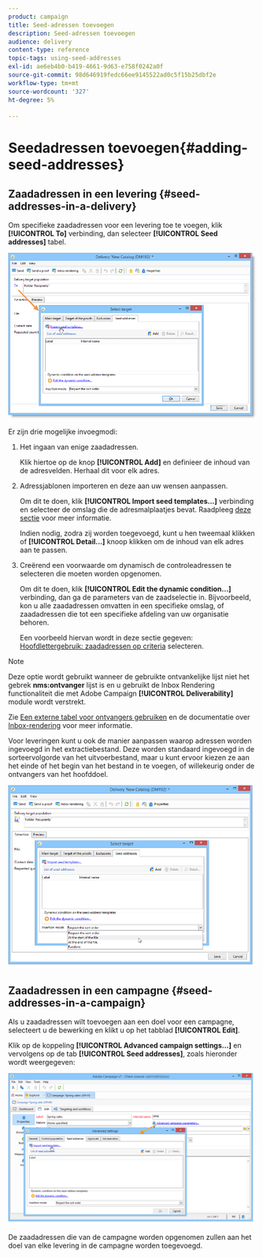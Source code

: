 ```yaml
---
product: campaign
title: Seed-adressen toevoegen
description: Seed-adressen toevoegen
audience: delivery
content-type: reference
topic-tags: using-seed-addresses
exl-id: ae6eb4b0-b419-4661-9d63-e758f0242a0f
source-git-commit: 98d646919fedc66ee9145522ad0c5f15b25dbf2e
workflow-type: tm+mt
source-wordcount: '327'
ht-degree: 5%

---
```


# Seedadressen toevoegen{#adding-seed-addresses}

## Zaadadressen in een levering {#seed-addresses-in-a-delivery}

Om specifieke zaadadressen voor een levering toe te voegen, klik **[!UICONTROL To]** verbinding, dan selecteer **[!UICONTROL Seed addresses]** tabel.

![](assets/s_ncs_user_edit_del_addresses_tab.png)

Er zijn drie mogelijke invoegmodi:

1. Het ingaan van enige zaadadressen.

   Klik hiertoe op de knop **[!UICONTROL Add]** en definieer de inhoud van de adresvelden. Herhaal dit voor elk adres.

1. Adressjablonen importeren en deze aan uw wensen aanpassen.

   Om dit te doen, klik **[!UICONTROL Import seed templates...]** verbinding en selecteer de omslag die de adresmalplaatjes bevat. Raadpleeg [deze sectie](../../delivery/using/creating-seed-addresses.md#creating-seed-address-templates) voor meer informatie.

   Indien nodig, zodra zij worden toegevoegd, kunt u hen tweemaal klikken of **[!UICONTROL Detail...]** knoop klikken om de inhoud van elk adres aan te passen.

1. Creërend een voorwaarde om dynamisch de controleadressen te selecteren die moeten worden opgenomen.

   Om dit te doen, klik **[!UICONTROL Edit the dynamic condition...]** verbinding, dan ga de parameters van de zaadselectie in. Bijvoorbeeld, kon u alle zaadadressen omvatten in een specifieke omslag, of zaadadressen die tot een specifieke afdeling van uw organisatie behoren.

   Een voorbeeld hiervan wordt in deze sectie gegeven: [Hoofdlettergebruik: zaadadressen op criteria](../../delivery/using/use-case--selecting-seed-addresses-on-criteria.md) selecteren.

>[!NOTE]
>
>Deze optie wordt gebruikt wanneer de gebruikte ontvankelijke lijst niet het gebrek **nms:ontvanger** lijst is en u gebruikt de Inbox Rendering functionaliteit die met Adobe Campaign **[!UICONTROL Deliverability]** module wordt verstrekt.
>
>Zie [Een externe tabel voor ontvangers gebruiken](../../delivery/using/using-an-external-recipient-table.md) en de documentatie over [Inbox-rendering](../../delivery/using/inbox-rendering.md) voor meer informatie.

Voor leveringen kunt u ook de manier aanpassen waarop adressen worden ingevoegd in het extractiebestand. Deze worden standaard ingevoegd in de sorteervolgorde van het uitvoerbestand, maar u kunt ervoor kiezen ze aan het einde of het begin van het bestand in te voegen, of willekeurig onder de ontvangers van het hoofddoel.

![](assets/s_ncs_user_edit_del_addresses_sort.png)

## Zaadadressen in een campagne {#seed-addresses-in-a-campaign}

Als u zaadadressen wilt toevoegen aan een doel voor een campagne, selecteert u de bewerking en klikt u op het tabblad **[!UICONTROL Edit]**.

Klik op de koppeling **[!UICONTROL Advanced campaign settings...]** en vervolgens op de tab **[!UICONTROL Seed addresses]**, zoals hieronder wordt weergegeven:

![](assets/s_ncs_user_edit_op_addresses_tab.png)

De zaadadressen die van de campagne worden opgenomen zullen aan het doel van elke levering in de campagne worden toegevoegd.
